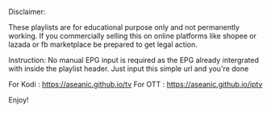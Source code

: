 Disclaimer:

These playlists are for educational purpose only and not permanently working. If you commercially selling this on online platforms like shopee or lazada or fb marketplace be prepared to get legal action.

Instruction:
No manual EPG input is required as the EPG already intergrated with inside the playlist header. Just input this simple url and you're done 

For Kodi : https://aseanic.github.io/tv
For OTT : https://aseanic.github.io/iptv

Enjoy!
